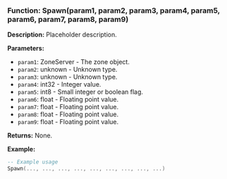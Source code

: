 ### Function: Spawn(param1, param2, param3, param4, param5, param6, param7, param8, param9)

**Description:**
Placeholder description.

**Parameters:**
- `param1`: ZoneServer - The zone object.
- `param2`: unknown - Unknown type.
- `param3`: unknown - Unknown type.
- `param4`: int32 - Integer value.
- `param5`: int8 - Small integer or boolean flag.
- `param6`: float - Floating point value.
- `param7`: float - Floating point value.
- `param8`: float - Floating point value.
- `param9`: float - Floating point value.

**Returns:** None.

**Example:**

```lua
-- Example usage
Spawn(..., ..., ..., ..., ..., ..., ..., ..., ...)
```
